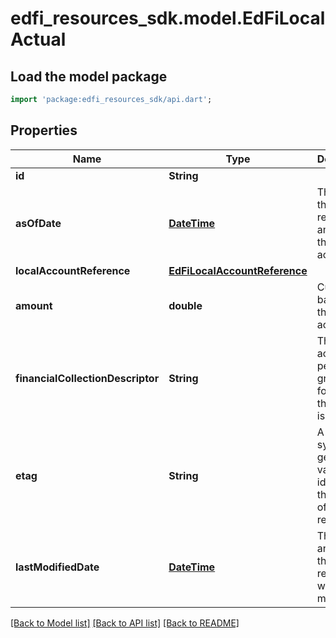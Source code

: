# edfi_resources_sdk.model.EdFiLocalActual

## Load the model package
```dart
import 'package:edfi_resources_sdk/api.dart';
```

## Properties
Name | Type | Description | Notes
------------ | ------------- | ------------- | -------------
**id** | **String** |  | [optional] 
**asOfDate** | [**DateTime**](DateTime.md) | The date of the reported amount for the account. | 
**localAccountReference** | [**EdFiLocalAccountReference**](EdFiLocalAccountReference.md) |  | 
**amount** | **double** | Current balance for the account. | 
**financialCollectionDescriptor** | **String** | The accounting period or grouping for which the amount is collected. | [optional] 
**etag** | **String** | A unique system-generated value that identifies the version of the resource. | [optional] 
**lastModifiedDate** | [**DateTime**](DateTime.md) | The date and time the resource was last modified. | [optional] 

[[Back to Model list]](../README.md#documentation-for-models) [[Back to API list]](../README.md#documentation-for-api-endpoints) [[Back to README]](../README.md)


